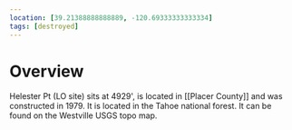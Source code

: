 ```yaml
---
location: [39.21388888888889, -120.69333333333334]
tags: [destroyed]
---
```


# Overview

Helester Pt (LO site) sits at 4929', is located in [[Placer County]] and was constructed in 1979. It is located in the Tahoe national forest. It can be found on the Westville USGS topo map.

